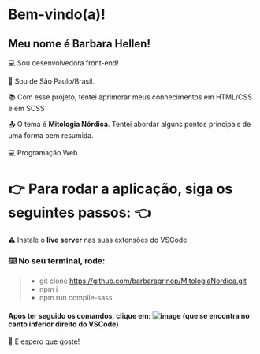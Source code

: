 # Bem-vindo(a)!

 

## Meu nome é Barbara Hellen!


:computer: Sou desenvolvedora front-end!

:house_with_garden: Sou de São Paulo/Brasil.

:books: Com esse projeto, tentei aprimorar meus conhecimentos em HTML/CSS e em SCSS

:outbox_tray: O tema é <b>Mitologia Nórdica</b>. Tentei abordar alguns pontos principais de uma forma bem resumida. <br> <br>  :computer: Programação Web


# :point_right: Para rodar a aplicação, siga os seguintes passos: 	:point_left:	 

:warning: Instale o <b>live server</b> nas suas extensões do VSCode
 

### :keyboard: No seu terminal, rode:
   
   >- git clone https://github.com/barbaragrinop/MitologiaNordica.git
   >- npm i
   >- npm run compile-sass
  
#### Após ter seguido os comandos, clique em: ![image](https://user-images.githubusercontent.com/50336676/142144751-a7adc476-16d2-4b38-9bce-865fb5cf95c6.png) (que se encontra no canto inferior direito do VSCode)
       
:heartbeat: E espero que goste! 

  
